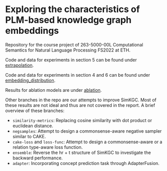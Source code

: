 # Exploring the characteristics of PLM-based knowledge graph embeddings

Repository for the course project of 263-5000-00L Computational Semantics for Natural Language Processing FS2022 at ETH.

Code and data for experiments in section 5 can be found under [extrapolation](extrapolation/).

Code and data for experiments in section 4 and 6 can be found under [embedding_distribution](embedding_distribution/).

Results for ablation models are under [ablation](ablation/).

Other branches in the repo are our attempts to improve SimKGC. Most of these results are not ideal and thus are not covered in the report. A brief overview of these branches:

- `similarity-metrics`: Replacing cosine similarity with dot product or euclidean distance.
- `negsamples`: Attempt to design a commonsense-aware negative sampler similar to CAKE.
- `cake-loss` and `loss-func`: Attempt to design a commonsense-aware or a relation type-aware loss function.
- `ensemble`: Reverse the hr + t structure of SimKGC to investigate the backward performance.
- `adapter`: Incorporating concept prediction task through AdapterFusion.
